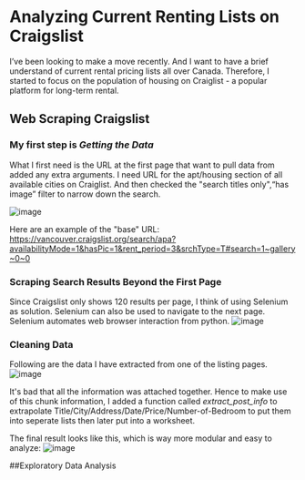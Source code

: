 # Analyzing Current Renting Lists on Craigslist 
I’ve been looking to make a move recently. And I want to have a brief understand of current rental pricing lists all over Canada. Therefore, I started to  focus on the population of housing on Craiglist - a popular platform for long-term rental. 

## Web Scraping Craigslist

### My first step is *Getting the Data* 

What I first need is the URL at the first page that want to pull data from added any extra arguments. I need URL for the apt/housing section of all available cities on Craiglist. And then checked the "search titles only",“has image” filter to narrow down the search.

![image](https://user-images.githubusercontent.com/66462812/234837123-d1a73f89-5fc9-42d8-873c-46fc4960b5d9.png)

Here are an example of the "base" URL: 
https://vancouver.craigslist.org/search/apa?availabilityMode=1&hasPic=1&rent_period=3&srchType=T#search=1~gallery~0~0

### Scraping Search Results Beyond the First Page

Since Craigslist only shows 120 results per page, I think of using Selenium as solution. Selenium can also be used to navigate to the next page. Selenium automates web browser interaction from python.
![image](https://user-images.githubusercontent.com/66462812/234835921-aa24e5d9-f819-42af-8ed1-8f62bd763bb0.png)

### Cleaning Data

Following are the data I have extracted from one of the listing pages. 
![image](https://user-images.githubusercontent.com/66462812/234839167-dab56716-a94f-4672-8523-6a778dbe28a3.png)

It's bad that all the information was attached together. Hence to make use of this chunk information, I added a function called *extract_post_info* to extrapolate Title/City/Address/Date/Price/Number-of-Bedroom to put them into seperate lists then later put into a worksheet.

The final result looks like this, which is way more modular and easy to analyze:
![image](https://user-images.githubusercontent.com/66462812/234843754-291133e4-cabc-45b9-9a44-f5d147108760.png)

##Exploratory Data Analysis

